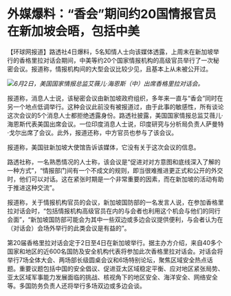 

# 外媒爆料：“香会”期间约20国情报官员在新加坡会晤，包括中美

【环球网报道】路透社4日爆料，5名知情人士向该媒体透露，上周末在新加坡举行的香格里拉对话会期间，中美等约20个国家情报机构的高级官员举行了一次秘密会议。报道称，情报机构间的大型会议比较少见，且基本上从未被公开过。

![](https://inews.gtimg.com/om_bt/OFiBVtvIwWqWW1Fy1nRu41RJFpIwP9zO1Tmdnz6dwE98cAA/1000)_6月2日，美国国家情报总监艾薇儿·海恩斯（中）出席香格里拉对话会。_

报道称，消息人士说，该秘密会议由新加坡政府组织，多年来一直与“香会”同时在另一个地点低调举行。这种会议此前没有被报道过，由于此事的敏感性，所有谈论这次会议的5个消息人士都拒绝透露身份。路透社披露，美国国家情报总监艾薇儿·海恩斯代表美国出席会议。一位印度消息人士说，印度研究与分析局负责人萨曼特·戈尔出席了会议。此外，报道还称，中方官员也参与了该会议。

报道称，美国驻新加坡大使馆告诉该媒体，它没有关于这次会议的信息。

路透社称，一名熟悉情况的人士称，该会议是“促进对对方意图和底线深入了解的一种方式”，“情报部门间有一个不成文的规则，即当很难推进更正式和公开的外交时，他们可以对话。这在紧张时期是一个非常重要的因素，而在新加坡的活动有助于推进这种交流”。

报道称，关于情报机构官员的会议，新加坡国防部的一名发言人说，在参加香格里拉对话会时，“包括情报机构高级官员在内的与会者也利用这个机会与他们的同行会面”，“新加坡国防部可能会为其中一些双边或多边会议提供便利，与会者认为在（对话会）会场外举行的此类会议是有益的”。

第20届香格里拉对话会定于2日至4日在新加坡举行。据主办方介绍，来自40多个国家和地区的近600名国防及安全机构代表将参加此次香格里拉对话会。对话会将举行7场全体大会、两场部长级圆桌会议和6场特别论坛，聚焦区域安全热点话题。重要议题包括中国的安全倡议、促进亚太区域稳定平衡、应对地区紧张局势、亚太区域军事能力发展面临的挑战、核视角下的地区安全、海洋安全、网络安全等。多国防务负责人还将举行多场双边或多边会谈。

